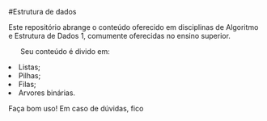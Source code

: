 #Estrutura de dados 

<p> Este repositório abrange o conteúdo oferecido em disciplinas de Algoritmo e Estrutura de Dados 1, comumente oferecidas no ensino superior. </p>

<ul> Seu conteúdo é divido em: </ul>
  <li>Listas; </li>
  <li>Pilhas; </li>
  <li>Filas; </li>
  <li>Arvores binárias. </li>

<p> Faça bom uso! Em caso de dúvidas, fico 
